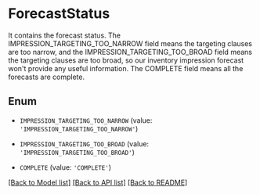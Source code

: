 # ForecastStatus

It contains the forecast status. The IMPRESSION_TARGETING_TOO_NARROW field means the targeting  clauses are too narrow, and the IMPRESSION_TARGETING_TOO_BROAD field means the targeting clauses are too broad,  so our inventory impression forecast won't provide any useful information. The COMPLETE field means all the forecasts are complete.

## Enum

* `IMPRESSION_TARGETING_TOO_NARROW` (value: `'IMPRESSION_TARGETING_TOO_NARROW'`)

* `IMPRESSION_TARGETING_TOO_BROAD` (value: `'IMPRESSION_TARGETING_TOO_BROAD'`)

* `COMPLETE` (value: `'COMPLETE'`)

[[Back to Model list]](../README.md#documentation-for-models) [[Back to API list]](../README.md#documentation-for-api-endpoints) [[Back to README]](../README.md)



